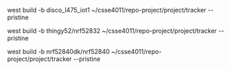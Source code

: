 west build -b disco_l475_iot1 ~/csse4011/repo-project/project/tracker --pristine


west build -b thingy52/nrf52832  ~/csse4011/repo-project/project/tracker --pristine


west build -b nrf52840dk/nrf52840 ~/csse4011/repo-project/project/tracker --pristine